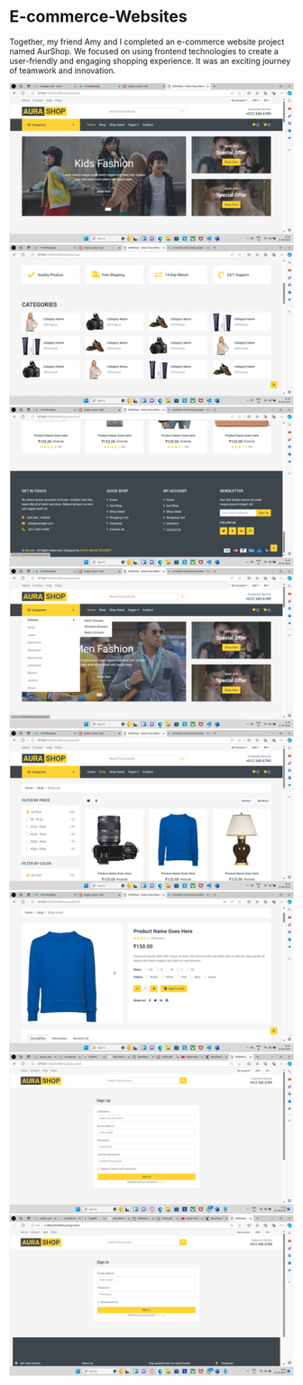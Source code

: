 # E-commerce-Websites
Together, my friend Amy and I completed an e-commerce website project named AurShop. We focused on using frontend technologies to create a user-friendly and engaging shopping experience. It was an exciting journey of teamwork and innovation.


<img src="https://github.com/PayelDey13/E-commerce-Websites/blob/main/Screenshot%20(1).png"  >
<img src="https://github.com/PayelDey13/E-commerce-Websites/blob/main/Screenshot%20(2).png" >
<img src="https://github.com/PayelDey13/E-commerce-Websites/blob/main/Screenshot%20(4).png"  >
<img src="https://github.com/PayelDey13/E-commerce-Websites/blob/main/Screenshot%20(5).png"  >
<img src="https://github.com/PayelDey13/E-commerce-Websites/blob/main/Screenshot%20(6).png"  >
<img src="https://github.com/PayelDey13/E-commerce-Websites/blob/main/Screenshot%20(7).png"  >
<img src="https://github.com/PayelDey13/E-commerce-Websites/blob/main/Screenshot%20(16).png" >
<img src="https://github.com/PayelDey13/E-commerce-Websites/blob/main/Screenshot%20(17).png" >
